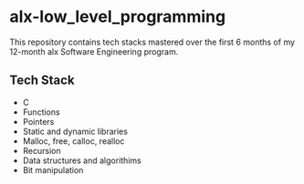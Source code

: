 # alx-low_level_programming

This repository contains tech stacks mastered over the first 6 months of my 12-month alx Software Engineering program.

## Tech Stack
* C
* Functions
* Pointers
* Static and dynamic libraries
* Malloc, free, calloc, realloc
* Recursion
* Data structures and algorithims 
* Bit manipulation
